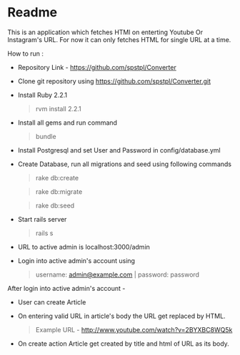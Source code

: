 # Readme
This is an application which fetches HTMl on enterting Youtube Or Instagram's URL.
For now it can only fetches HTML for single URL at a time.

How to run :

  - Repository Link - https://github.com/spstpl/Converter

  - Clone git repository using https://github.com/spstpl/Converter.git

  - Install Ruby 2.2.1

    > rvm install 2.2.1


  - Install all gems and run command

    > bundle

  - Install Postgresql and set User and Password in config/database.yml

  - Create Database, run all migrations and seed using following commands


    > rake db:create

    > rake  db:migrate

    > rake db:seed


  - Start rails server

    > rails s

  - URL to active admin is localhost:3000/admin

  - Login into active admin's account using

    > username: admin@example.com |
    > password: password

After login into active admin's account -
  - User can create Article
  - On entering valid URL in article's body the URL get replaced by HTML.

    > Example URL - http://www.youtube.com/watch?v=2BYXBC8WQ5k

  - On create action Article get created by title and html of URL as its body.
